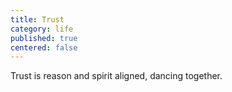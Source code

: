 ```yaml
---
title: Trust
category: life
published: true
centered: false
---
```


Trust 
is reason and spirit 
aligned,
dancing together.
